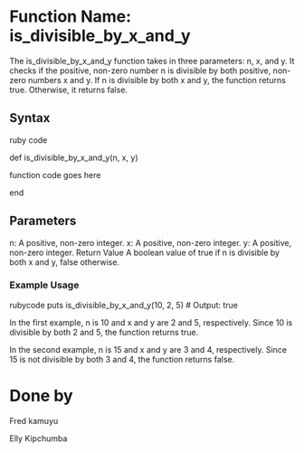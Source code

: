 # Function Name: is_divisible_by_x_and_y
The is_divisible_by_x_and_y function takes in three parameters: n, x, and y. It checks if the positive, non-zero number n is divisible by both positive, non-zero numbers x and y. If n is divisible by both x and y, the function returns true. Otherwise, it returns false.

## Syntax
ruby code

def is_divisible_by_x_and_y(n, x, y)

   function code goes here

end

## Parameters
n: A positive, non-zero integer.
x: A positive, non-zero integer.
y: A positive, non-zero integer.
Return Value
A boolean value of true if n is divisible by both x and y, false otherwise.
### Example Usage
rubycode
puts is_divisible_by_x_and_y(10, 2, 5) # Output: true


In the first example, n is 10 and x and y are 2 and 5, respectively. Since 10 is divisible by both 2 and 5, the function returns true.

In the second example, n is 15 and x and y are 3 and 4, respectively. Since 15 is not divisible by both 3 and 4, the function returns false.

# Done by
Fred kamuyu

Elly Kipchumba